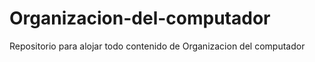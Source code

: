 # Organizacion-del-computador
Repositorio para alojar todo contenido de Organizacion del computador
